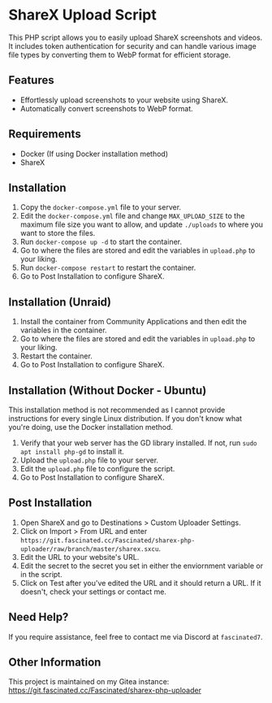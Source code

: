 # ShareX Upload Script

This PHP script allows you to easily upload ShareX screenshots and videos. It includes token authentication for security and can handle various image file types by converting them to WebP format for efficient storage.

## Features

- Effortlessly upload screenshots to your website using ShareX.
- Automatically convert screenshots to WebP format.

## Requirements

- Docker (If using Docker installation method)
- ShareX

## Installation

1. Copy the `docker-compose.yml` file to your server.
2. Edit the `docker-compose.yml` file and change `MAX_UPLOAD_SIZE` to the maximum file size you want to allow, and update `./uploads` to where you want to store the files.
3. Run `docker-compose up -d` to start the container.
4. Go to where the files are stored and edit the variables in `upload.php` to your liking.
5. Run `docker-compose restart` to restart the container.
6. Go to Post Installation to configure ShareX.

## Installation (Unraid)

1. Install the container from Community Applications and then edit the variables in the container.
2. Go to where the files are stored and edit the variables in `upload.php` to your liking.
3. Restart the container.
4. Go to Post Installation to configure ShareX.

## Installation (Without Docker - Ubuntu)

This installation method is not recommended as I cannot provide instructions for every single Linux distribution. If you don't know what you're doing, use the Docker installation method.

1. Verify that your web server has the GD library installed. If not, run `sudo apt install php-gd` to install it.
2. Upload the `upload.php` file to your server.
3. Edit the `upload.php` file to configure the script.
4. Go to Post Installation to configure ShareX.

## Post Installation

1. Open ShareX and go to Destinations > Custom Uploader Settings.
2. Click on Import > From URL and enter `https://git.fascinated.cc/Fascinated/sharex-php-uploader/raw/branch/master/sharex.sxcu`.
3. Edit the URL to your website's URL.
4. Edit the secret to the secret you set in either the enviornment variable or in the script.
5. Click on Test after you've edited the URL and it should return a URL. If it doesn't, check your settings or contact me.

## Need Help?

If you require assistance, feel free to contact me via Discord at `fascinated7`.

## Other Information

This project is maintained on my Gitea instance: <https://git.fascinated.cc/Fascinated/sharex-php-uploader>

